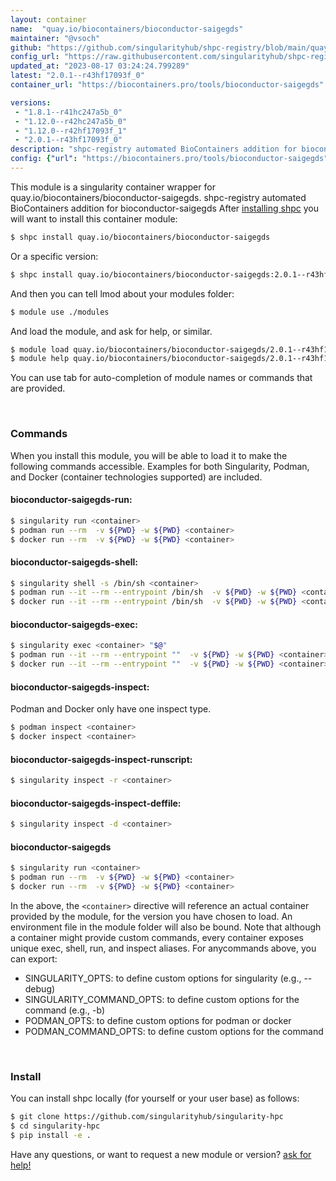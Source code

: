 ```yaml
---
layout: container
name:  "quay.io/biocontainers/bioconductor-saigegds"
maintainer: "@vsoch"
github: "https://github.com/singularityhub/shpc-registry/blob/main/quay.io/biocontainers/bioconductor-saigegds/container.yaml"
config_url: "https://raw.githubusercontent.com/singularityhub/shpc-registry/main/quay.io/biocontainers/bioconductor-saigegds/container.yaml"
updated_at: "2023-08-17 03:24:24.799289"
latest: "2.0.1--r43hf17093f_0"
container_url: "https://biocontainers.pro/tools/bioconductor-saigegds"

versions:
 - "1.8.1--r41hc247a5b_0"
 - "1.12.0--r42hc247a5b_0"
 - "1.12.0--r42hf17093f_1"
 - "2.0.1--r43hf17093f_0"
description: "shpc-registry automated BioContainers addition for bioconductor-saigegds"
config: {"url": "https://biocontainers.pro/tools/bioconductor-saigegds", "maintainer": "@vsoch", "description": "shpc-registry automated BioContainers addition for bioconductor-saigegds", "latest": {"2.0.1--r43hf17093f_0": "sha256:c87052e75445a286c812b910ce22289470cca39c8130531ab35067b93c1021c9"}, "tags": {"1.8.1--r41hc247a5b_0": "sha256:d771d815703ac3b404466d9b0c6056736db71a36e68ad3b51cd597756745e388", "1.12.0--r42hc247a5b_0": "sha256:20c8ed9bdbc82a8bf1755d6657f85c52ae6056a28bb1a7a88849ffab15ed416a", "1.12.0--r42hf17093f_1": "sha256:49fc7fe391b43a14f50c5920324746a12e4838a71308e4c8b986d3d0aca46b43", "2.0.1--r43hf17093f_0": "sha256:c87052e75445a286c812b910ce22289470cca39c8130531ab35067b93c1021c9"}, "docker": "quay.io/biocontainers/bioconductor-saigegds"}
---
```


This module is a singularity container wrapper for quay.io/biocontainers/bioconductor-saigegds.
shpc-registry automated BioContainers addition for bioconductor-saigegds
After [installing shpc](#install) you will want to install this container module:


```bash
$ shpc install quay.io/biocontainers/bioconductor-saigegds
```

Or a specific version:

```bash
$ shpc install quay.io/biocontainers/bioconductor-saigegds:2.0.1--r43hf17093f_0
```

And then you can tell lmod about your modules folder:

```bash
$ module use ./modules
```

And load the module, and ask for help, or similar.

```bash
$ module load quay.io/biocontainers/bioconductor-saigegds/2.0.1--r43hf17093f_0
$ module help quay.io/biocontainers/bioconductor-saigegds/2.0.1--r43hf17093f_0
```

You can use tab for auto-completion of module names or commands that are provided.

<br>

### Commands

When you install this module, you will be able to load it to make the following commands accessible.
Examples for both Singularity, Podman, and Docker (container technologies supported) are included.

#### bioconductor-saigegds-run:

```bash
$ singularity run <container>
$ podman run --rm  -v ${PWD} -w ${PWD} <container>
$ docker run --rm  -v ${PWD} -w ${PWD} <container>
```

#### bioconductor-saigegds-shell:

```bash
$ singularity shell -s /bin/sh <container>
$ podman run --it --rm --entrypoint /bin/sh  -v ${PWD} -w ${PWD} <container>
$ docker run --it --rm --entrypoint /bin/sh  -v ${PWD} -w ${PWD} <container>
```

#### bioconductor-saigegds-exec:

```bash
$ singularity exec <container> "$@"
$ podman run --it --rm --entrypoint ""  -v ${PWD} -w ${PWD} <container> "$@"
$ docker run --it --rm --entrypoint ""  -v ${PWD} -w ${PWD} <container> "$@"
```

#### bioconductor-saigegds-inspect:

Podman and Docker only have one inspect type.

```bash
$ podman inspect <container>
$ docker inspect <container>
```

#### bioconductor-saigegds-inspect-runscript:

```bash
$ singularity inspect -r <container>
```

#### bioconductor-saigegds-inspect-deffile:

```bash
$ singularity inspect -d <container>
```



#### bioconductor-saigegds

```bash
$ singularity run <container>
$ podman run --rm  -v ${PWD} -w ${PWD} <container>
$ docker run --rm  -v ${PWD} -w ${PWD} <container>
```


In the above, the `<container>` directive will reference an actual container provided
by the module, for the version you have chosen to load. An environment file in the
module folder will also be bound. Note that although a container
might provide custom commands, every container exposes unique exec, shell, run, and
inspect aliases. For anycommands above, you can export:

 - SINGULARITY_OPTS: to define custom options for singularity (e.g., --debug)
 - SINGULARITY_COMMAND_OPTS: to define custom options for the command (e.g., -b)
 - PODMAN_OPTS: to define custom options for podman or docker
 - PODMAN_COMMAND_OPTS: to define custom options for the command

<br>

### Install

You can install shpc locally (for yourself or your user base) as follows:

```bash
$ git clone https://github.com/singularityhub/singularity-hpc
$ cd singularity-hpc
$ pip install -e .
```

Have any questions, or want to request a new module or version? [ask for help!](https://github.com/singularityhub/singularity-hpc/issues)